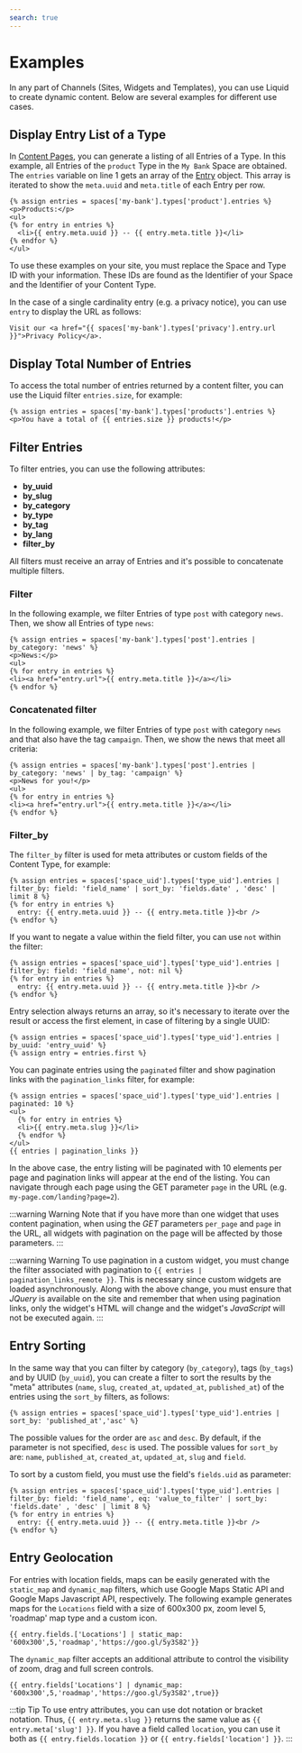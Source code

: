 ```yaml
---
search: true
---
```


# Examples

In any part of Channels (Sites, Widgets and Templates), you can use Liquid to create dynamic content. Below are several examples for different use cases.

## Display Entry List of a Type

In [Content Pages](/en/platform/channels/pages#content-page), you can generate a listing of all Entries of a Type. In this example, all Entries of the `product` Type in the `My Bank` Space are obtained. The `entries` variable on line 1 gets an array of the [Entry](/en/platform/channels/liquid-markup/objects#entry) object. This array is iterated to show the `meta.uuid` and `meta.title` of each Entry per row.

```liquid
{% assign entries = spaces['my-bank'].types['product'].entries %}
<p>Products:</p>
<ul>
{% for entry in entries %}
  <li>{{ entry.meta.uuid }} -- {{ entry.meta.title }}</li>
{% endfor %}
</ul>
```

To use these examples on your site, you must replace the Space and Type ID with your information. These IDs are found as the Identifier of your Space and the Identifier of your Content Type.
 
In the case of a single cardinality entry (e.g. a privacy notice), you can use `entry` to display the URL as follows:

```liquid
Visit our <a href="{{ spaces['my-bank'].types['privacy'].entry.url }}">Privacy Policy</a>.
```

## Display Total Number of Entries

To access the total number of entries returned by a content filter, you can use the Liquid filter `entries.size`, for example:

```liquid
{% assign entries = spaces['my-bank'].types['products'].entries %}
<p>You have a total of {{ entries.size }} products!</p>
```

## Filter Entries

To filter entries, you can use the following attributes:
  - **by_uuid**
  - **by_slug**
  - **by_category**
  - **by_type**
  - **by_tag**
  - **by_lang**
  - **filter_by**

All filters must receive an array of Entries and it's possible to concatenate multiple filters.

### Filter

In the following example, we filter Entries of type `post` with category `news`. Then, we show all Entries of type `news`:

```liquid
{% assign entries = spaces['my-bank'].types['post'].entries | by_category: 'news' %}
<p>News:</p>
<ul>
{% for entry in entries %}
<li><a href="entry.url">{{ entry.meta.title }}</a></li>
{% endfor %}    
```

### Concatenated filter

In the following example, we filter Entries of type `post` with category `news` and that also have the tag `campaign`. Then, we show the news that meet all criteria:

```liquid
{% assign entries = spaces['my-bank'].types['post'].entries | by_category: 'news' | by_tag: 'campaign' %}
<p>News for you!</p>
<ul>
{% for entry in entries %}
<li><a href="entry.url">{{ entry.meta.title }}</a></li>
{% endfor %}    
```

### Filter_by

The `filter_by` filter is used for meta attributes or custom fields of the Content Type, for example:

```liquid
{% assign entries = spaces['space_uid'].types['type_uid'].entries | filter_by: field: 'field_name' | sort_by: 'fields.date' , 'desc' | limit 8 %}
{% for entry in entries %}
  entry: {{ entry.meta.uuid }} -- {{ entry.meta.title }}<br />
{% endfor %}
```

If you want to negate a value within the field filter, you can use `not` within the filter:

```liquid
{% assign entries = spaces['space_uid'].types['type_uid'].entries | filter_by: field: 'field_name', not: nil %}
{% for entry in entries %}
  entry: {{ entry.meta.uuid }} -- {{ entry.meta.title }}<br />
{% endfor %}
```

Entry selection always returns an array, so it's necessary to iterate over the result or access the first element, in case of filtering by a single UUID:

```liquid
{% assign entries = spaces['space_uid'].types['type_uid'].entries | by_uuid: 'entry_uuid' %}
{% assign entry = entries.first %}
```

You can paginate entries using the `paginated` filter and show pagination links with the `pagination_links` filter, for example:

```liquid
{% assign entries = spaces['space_uid'].types['type_uid'].entries | paginated: 10 %}
<ul>
  {% for entry in entries %}
  <li>{{ entry.meta.slug }}</li>
  {% endfor %}
</ul>
{{ entries | pagination_links }}
```

In the above case, the entry listing will be paginated with 10 elements per page and pagination links will appear at the end of the listing. You can navigate through each page using the GET parameter `page` in the URL (e.g. `my-page.com/landing?page=2`).

:::warning Warning
Note that if you have more than one widget that uses content pagination, when using the _GET_ parameters `per_page` and `page` in the URL, all widgets with pagination on the page will be affected by those parameters.
:::

:::warning Warning
To use pagination in a custom widget, you must change the filter associated with pagination to <span v-pre>`{{ entries | pagination_links_remote }}`</span>. This is necessary since custom widgets are loaded asynchronously. Along with the above change, you must ensure that _JQuery_ is available on the site and remember that when using pagination links, only the widget's HTML will change and the widget's _JavaScript_ will not be executed again.
:::

## Entry Sorting

In the same way that you can filter by category (`by_category`), tags (`by_tags`) and by UUID (`by_uuid`), you can create a filter to sort the results by the "meta" attributes (`name`, `slug`, `created_at`, `updated_at`, `published_at`) of the entries using the `sort_by` filters, as follows:

```liquid
{% assign entries = spaces['space_uid'].types['type_uid'].entries | sort_by: 'published_at','asc' %}
```

The possible values for the order are `asc` and `desc`. By default, if the parameter is not specified, `desc` is used.
The possible values for `sort_by` are: `name`, `published_at`, `created_at`, `updated_at`, `slug` and `field`.

To sort by a custom field, you must use the field's `fields.uid` as parameter:

```liquid
{% assign entries = spaces['space_uid'].types['type_uid'].entries | filter_by: field: 'field_name', eq: 'value_to_filter' | sort_by: 'fields.date' , 'desc' | limit 8 %}
{% for entry in entries %}
  entry: {{ entry.meta.uuid }} -- {{ entry.meta.title }}<br />
{% endfor %}
```

## Entry Geolocation

For entries with location fields, maps can be easily generated with the `static_map` and `dynamic_map` filters, which use Google Maps Static API and Google Maps Javascript API, respectively. The following example generates maps for the `Locations` field with a size of 600x300 px, zoom level 5, 'roadmap' map type and a custom icon.

```liquid
{{ entry.fields.['Locations'] | static_map: '600x300',5,'roadmap','https://goo.gl/5y3S82'}}
```

The `dynamic_map` filter accepts an additional attribute to control the visibility of zoom, drag and full screen controls.

```liquid
{{ entry.fields['Locations'] | dynamic_map: '600x300',5,'roadmap','https://goo.gl/5y3S82',true}}
```

:::tip Tip
To use entry attributes, you can use dot notation or bracket notation. Thus, <span v-pre>`{{ entry.meta.slug }}`</span> returns the same value as <span v-pre>`{{ entry.meta['slug'] }}`</span>. If you have a field called `location`, you can use it both as <span v-pre>`{{ entry.fields.location }}`</span> or <span v-pre>`{{ entry.fields['location'] }}`</span>.
:::